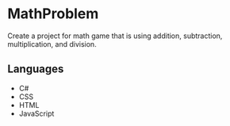 # MathProblem
Create a project for math game that is using addition, subtraction, multiplication, and division.

## Languages
 * C#
 * CSS
 * HTML
 * JavaScript
